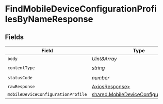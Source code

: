 # FindMobileDeviceConfigurationProfilesByNameResponse


## Fields

| Field                                                                                              | Type                                                                                               | Required                                                                                           | Description                                                                                        |
| -------------------------------------------------------------------------------------------------- | -------------------------------------------------------------------------------------------------- | -------------------------------------------------------------------------------------------------- | -------------------------------------------------------------------------------------------------- |
| `body`                                                                                             | *Uint8Array*                                                                                       | :heavy_minus_sign:                                                                                 | N/A                                                                                                |
| `contentType`                                                                                      | *string*                                                                                           | :heavy_check_mark:                                                                                 | N/A                                                                                                |
| `statusCode`                                                                                       | *number*                                                                                           | :heavy_check_mark:                                                                                 | N/A                                                                                                |
| `rawResponse`                                                                                      | [AxiosResponse>](https://axios-http.com/docs/res_schema)                                           | :heavy_minus_sign:                                                                                 | N/A                                                                                                |
| `mobileDeviceConfigurationProfile`                                                                 | [shared.MobileDeviceConfigurationProfile](../../models/shared/mobiledeviceconfigurationprofile.md) | :heavy_minus_sign:                                                                                 | OK                                                                                                 |